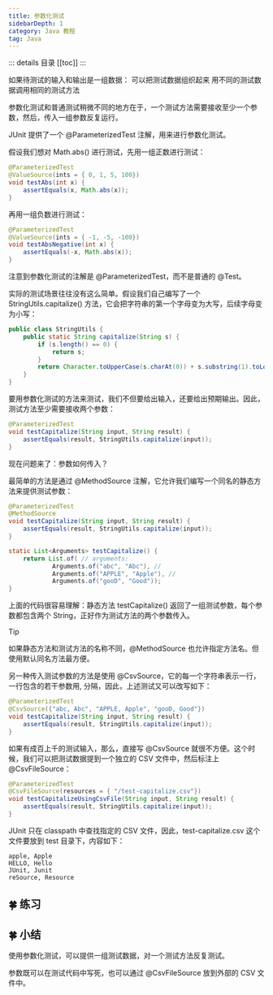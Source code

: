 ```yaml
---
title: 参数化测试
sidebarDepth: 1
category: Java 教程
tag: Java
---
```


::: details 目录
[[toc]]
:::


如果待测试的输入和输出是一组数据： 可以把测试数据组织起来 用不同的测试数据调用相同的测试方法

参数化测试和普通测试稍微不同的地方在于，一个测试方法需要接收至少一个参数，然后，传入一组参数反复运行。

JUnit 提供了一个 @ParameterizedTest 注解，用来进行参数化测试。

假设我们想对 Math.abs() 进行测试，先用一组正数进行测试：

```java
@ParameterizedTest
@ValueSource(ints = { 0, 1, 5, 100})
void testAbs(int x) {
    assertEquals(x, Math.abs(x));
}
```

再用一组负数进行测试：

```java
@ParameterizedTest
@ValueSource(ints = { -1, -5, -100})
void testAbsNegative(int x) {
    assertEquals(-x, Math.abs(x));
}
```


注意到参数化测试的注解是 @ParameterizedTest，而不是普通的 @Test。

实际的测试场景往往没有这么简单。假设我们自己编写了一个 StringUtils.capitalize() 方法，它会把字符串的第一个字母变为大写，后续字母变为小写：


```java
public class StringUtils {
    public static String capitalize(String s) {
        if (s.length() == 0) {
            return s;
        }
        return Character.toUpperCase(s.charAt(0)) + s.substring(1).toLowerCase();
    }
}
```

要用参数化测试的方法来测试，我们不但要给出输入，还要给出预期输出。因此，测试方法至少需要接收两个参数：

```java
@ParameterizedTest
void testCapitalize(String input, String result) {
    assertEquals(result, StringUtils.capitalize(input));
}
```

现在问题来了：参数如何传入？

最简单的方法是通过 @MethodSource 注解，它允许我们编写一个同名的静态方法来提供测试参数：

```java
@ParameterizedTest
@MethodSource
void testCapitalize(String input, String result) {
    assertEquals(result, StringUtils.capitalize(input));
}

static List<Arguments> testCapitalize() {
    return List.of( // arguments:
            Arguments.of("abc", "Abc"), //
            Arguments.of("APPLE", "Apple"), //
            Arguments.of("gooD", "Good"));
}
```

上面的代码很容易理解：静态方法 testCapitalize() 返回了一组测试参数，每个参数都包含两个 String，正好作为测试方法的两个参数传入。

> [!tip]
> 如果静态方法和测试方法的名称不同，@MethodSource 也允许指定方法名。但使用默认同名方法最方便。

另一种传入测试参数的方法是使用 @CsvSource，它的每一个字符串表示一行，一行包含的若干参数用, 分隔，因此，上述测试又可以改写如下：


```java
@ParameterizedTest
@CsvSource({"abc, Abc", "APPLE, Apple", "gooD, Good"})
void testCapitalize(String input, String result) {
    assertEquals(result, StringUtils.capitalize(input));
}
```

如果有成百上千的测试输入，那么，直接写 @CsvSource 就很不方便。这个时候，我们可以把测试数据提到一个独立的 CSV 文件中，然后标注上 @CsvFileSource：


```java
@ParameterizedTest
@CsvFileSource(resources = { "/test-capitalize.csv"})
void testCapitalizeUsingCsvFile(String input, String result) {
    assertEquals(result, StringUtils.capitalize(input));
}
```

JUnit 只在 classpath 中查找指定的 CSV 文件，因此，test-capitalize.csv 这个文件要放到 test 目录下，内容如下：

```
apple, Apple
HELLO, Hello
JUnit, Junit
reSource, Resource
```

## 🍀 练习


## 🍀 小结

使用参数化测试，可以提供一组测试数据，对一个测试方法反复测试。

参数既可以在测试代码中写死，也可以通过 @CsvFileSource 放到外部的 CSV 文件中。


